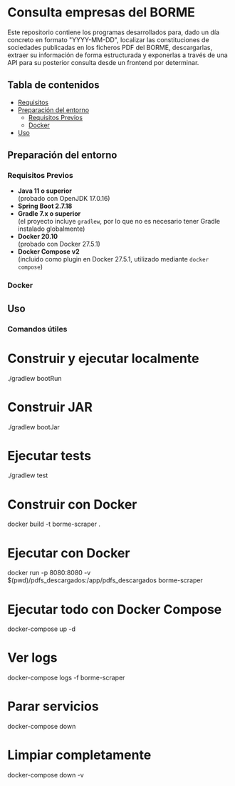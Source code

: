 # Consulta empresas del BORME

Este repositorio contiene los programas desarrollados para, dado un día concreto en formato "YYYY-MM-DD", localizar las constituciones de sociedades publicadas en los ficheros PDF del BORME, descargarlas, extraer su información de forma estructurada y exponerlas a través de una API para su posterior consulta desde un frontend por determinar.

## Tabla de contenidos

- [Requisitos](#requisitos)
- [Preparación del entorno](#preparación-del-entorno)
  - [Requisitos Previos](#requisitos-previos)
  - [Docker](#docker)
- [Uso](#uso)



## Preparación del entorno

### Requisitos Previos

- **Java 11 o superior**  
  (probado con OpenJDK 17.0.16)
- **Spring Boot 2.7.18**
- **Gradle 7.x o superior**  
  (el proyecto incluye `gradlew`, por lo que no es necesario tener Gradle instalado globalmente)
- **Docker 20.10**  
  (probado con Docker 27.5.1)
- **Docker Compose v2**  
  (incluido como plugin en Docker 27.5.1, utilizado mediante `docker compose`)





### Docker


## Uso


### Comandos útiles


# Construir y ejecutar localmente
./gradlew bootRun

# Construir JAR
./gradlew bootJar

# Ejecutar tests
./gradlew test

# Construir con Docker
docker build -t borme-scraper .

# Ejecutar con Docker
docker run -p 8080:8080 -v $(pwd)/pdfs_descargados:/app/pdfs_descargados borme-scraper

# Ejecutar todo con Docker Compose
docker-compose up -d

# Ver logs
docker-compose logs -f borme-scraper

# Parar servicios
docker-compose down

# Limpiar completamente
docker-compose down -v


